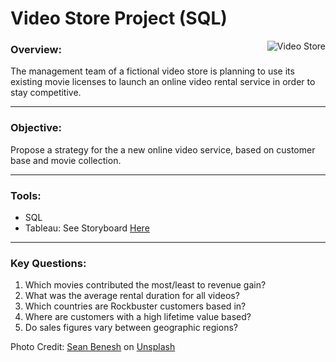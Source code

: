 # Video Store Project (SQL)

<img align="right" src="https://user-images.githubusercontent.com/98825216/157320837-5dd59ff2-8a2c-4b3d-94ee-a43d1cebbdb1.jpg" alt="Video Store">

### Overview:
The management team of a fictional video store is planning to use its existing movie licenses to launch an online video rental service in order to stay competitive. 
___

### Objective:
Propose a strategy for the a new online video service, based on customer base and movie collection.
_____

### Tools:
* SQL
* Tableau: See Storyboard [Here](https://public.tableau.com/app/profile/caitlin.haugen/viz/RockbusterStealthPresentation/RockbusterVideo?publish=yes)
______________

### Key Questions:
1. Which movies contributed the most/least to revenue gain? 
2. What was the average rental duration for all videos? 
3. Which countries are Rockbuster customers based in? 
4. Where are customers with a high lifetime value based? 
5. Do sales figures vary between geographic regions? 

Photo Credit: <a href="https://unsplash.com/@seanbenesh?utm_source=unsplash&utm_medium=referral&utm_content=creditCopyText">Sean Benesh</a> on <a href="https://unsplash.com/s/photos/video-store?utm_source=unsplash&utm_medium=referral&utm_content=creditCopyText">Unsplash</a>
  
